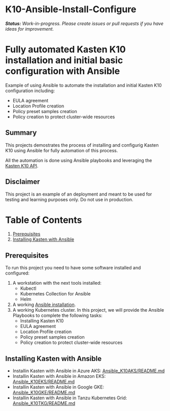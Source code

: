# K10-Ansible-Install-Configure

***Status:** Work-in-progress. Please create issues or pull requests if you have ideas for improvement.*

# **Fully automated Kasten K10 installation and initial basic configuration with Ansible**
Example of using Ansible to automate the installation and initial Kasten K10 configuration including:
* EULA agreement
* Location Profile creation
* Policy preset samples creation
* Policy creation to protect cluster-wide resources

## Summary
This projects demostrates the process of installing and configurig Kasten K10 using Ansible for fully automation of this process.  

All the automation is done using Ansible playbooks and leveraging the [Kasten K10 API](https://docs.kasten.io/latest/api/cli.html).

## Disclaimer
This project is an example of an deployment and meant to be used for testing and learning purposes only. Do not use in production. 


# Table of Contents

1. [Prerequisites](#Prerequisites)
2. [Installing Kasten with Ansible](#Installing-Kasten-with-Ansible)



## Prerequisites
To run this project you need to have some software installed and configured: 
1. A workstation with the next tools installed:
	- Kubectl
	- Kubernetes Collection for Ansible
	- Helm
1. A working [Ansible installation](https://docs.ansible.com/ansible/latest/installation_guide/intro_installation.html).
1. A working Kubernetes cluster.  In this project, we will provide the Ansible Playbooks to complete the following tasks:
	- Installing Kasten K10
	- EULA agreement
	- Location Profile creation
	- Policy preset samples creation
	- Policy creation to protect cluster-wide resources


## Installing Kasten with Ansible
* Installin Kasten with Ansible in Azure AKS: [Ansible_K10AKS/README.md](Ansible_K10AKS/README.md)
* Installin Kasten with Ansible in Amazon EKS: [Ansible_K10EKS/README.md](Ansible_K10EKS/README.md)
* Installin Kasten with Ansible in Google GKE: [Ansible_K10GKE/README.md](Ansible_K10GKE/README.md)
* Installin Kasten with Ansible in Tanzu Kubernetes Grid: [Ansible_K10TKG/README.md](Ansible_K10TKG/README.md)